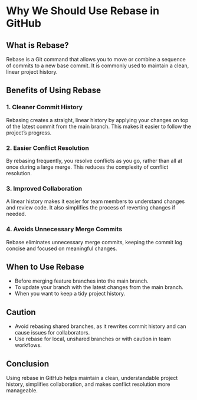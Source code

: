 # Why We Should Use Rebase in GitHub

## What is Rebase?

Rebase is a Git command that allows you to move or combine a sequence of commits to a new base commit. It is commonly used to maintain a clean, linear project history.

## Benefits of Using Rebase

### 1. Cleaner Commit History

Rebasing creates a straight, linear history by applying your changes on top of the latest commit from the main branch. This makes it easier to follow the project’s progress.

### 2. Easier Conflict Resolution

By rebasing frequently, you resolve conflicts as you go, rather than all at once during a large merge. This reduces the complexity of conflict resolution.

### 3. Improved Collaboration

A linear history makes it easier for team members to understand changes and review code. It also simplifies the process of reverting changes if needed.

### 4. Avoids Unnecessary Merge Commits

Rebase eliminates unnecessary merge commits, keeping the commit log concise and focused on meaningful changes.

## When to Use Rebase

- Before merging feature branches into the main branch.
- To update your branch with the latest changes from the main branch.
- When you want to keep a tidy project history.

## Caution

- Avoid rebasing shared branches, as it rewrites commit history and can cause issues for collaborators.
- Use rebase for local, unshared branches or with caution in team workflows.

## Conclusion

Using rebase in GitHub helps maintain a clean, understandable project history, simplifies collaboration, and makes conflict resolution more manageable.
